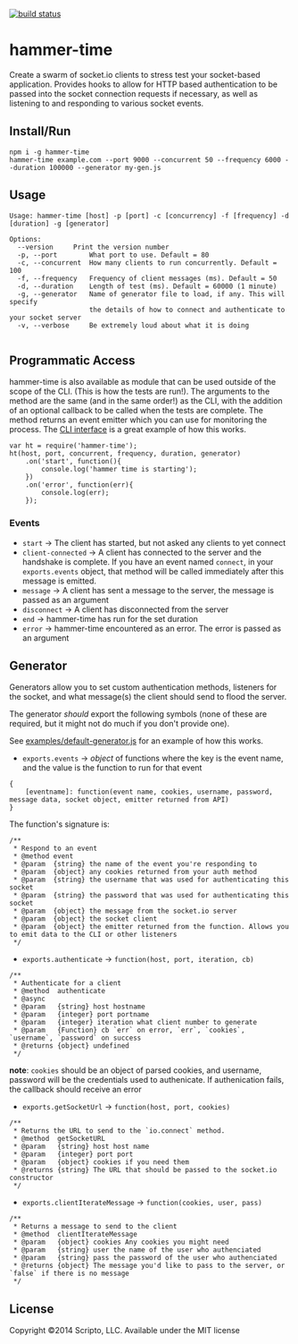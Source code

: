 [![build status](https://secure.travis-ci.org/scriptollc/hammer-time.png)](http://travis-ci.org/scriptollc/hammer-time)

# hammer-time

Create a swarm of socket.io clients to stress test your socket-based application.  Provides hooks to allow for HTTP based authentication to be passed into the socket connection requests if necessary, as well as listening to and responding to various socket events.

## Install/Run

```
npm i -g hammer-time
hammer-time example.com --port 9000 --concurrent 50 --frequency 6000 --duration 100000 --generator my-gen.js
```

## Usage

```
Usage: hammer-time [host] -p [port] -c [concurrency] -f [frequency] -d [duration] -g [generator]

Options:
  --version     Print the version number
  -p, --port        What port to use. Default = 80
  -c, --concurrent  How many clients to run concurrently. Default = 100
  -f, --frequency   Frequency of client messages (ms). Default = 50
  -d, --duration    Length of test (ms). Default = 60000 (1 minute)
  -g, --generator   Name of generator file to load, if any. This will specify
                    the details of how to connect and authenticate to your socket server
  -v, --verbose     Be extremely loud about what it is doing


```

## Programmatic Access

hammer-time is also available as module that can be used outside of the scope of the CLI. (This is how the tests are run!). The arguments to the method are
the same (and in the same order!) as the CLI, with the addition of an optional callback to be called when the tests are complete.  The method returns an event emitter
which you can use for monitoring the process.  The [CLI interface](bin/hammer-time.js) is a great example of how this works.

```
var ht = require('hammer-time');
ht(host, port, concurrent, frequency, duration, generator)
	.on('start', function(){
		console.log('hammer time is starting');
	})
	.on('error', function(err){
		console.log(err);
	});
```

### Events
* `start` → The client has started, but not asked any clients to yet connect
* `client-connected` → A client has connected to the server and the handshake is complete. If you have an event named `connect`, in your `exports.events` object, that method will be called immediately after this message is emitted.
* `message` → A client has sent a message to the server, the message is passed as an argument
* `disconnect` → A client has disconnected from the server
* `end` → hammer-time has run for the set duration
* `error` → hammer-time encountered as an error. The error is passed as an argument


## Generator

Generators allow you to set custom authentication methods, listeners for the socket, and what message(s) the client should send to flood the server.

The generator *should* export the following symbols (none of these are required, but it might not do much if you don't provide one).

See [examples/default-generator.js](examples/default-generator.js) for an example of how this works.

* `exports.events` → _object_ of functions where the key is the event name, and the value is the function to run for that event


```
{
	[eventname]: function(event name, cookies, username, password, message data, socket object, emitter returned from API)
}
```

The function's signature is:

```
/**
 * Respond to an event
 * @method event
 * @param  {string} the name of the event you're responding to
 * @param  {object} any cookies returned from your auth method
 * @param  {string} the username that was used for authenticating this socket
 * @param  {string} the password that was used for authenticating this socket
 * @param  {object} the message from the socket.io server
 * @param  {object} the socket client
 * @param  {object} the emitter returned from the function. Allows you to emit data to the CLI or other listeners
 */
```

* `exports.authenticate` → `function(host, port, iteration, cb)`

```
/**
 * Authenticate for a client
 * @method  authenticate
 * @async
 * @param   {string} host hostname
 * @param   {integer} port portname
 * @param   {integer} iteration what client number to generate
 * @param   {Function} cb `err` on error, `err`, `cookies`, `username`, `password` on success
 * @returns {object} undefined
 */
```
**note**: `cookies` should be an object of parsed cookies, and username, password will be the credentials used to authenicate.  If authenication fails, the callback should receive an error

* `exports.getSocketUrl` → `function(host, port, cookies)`

```
/**
 * Returns the URL to send to the `io.connect` method.
 * @method  getSocketURL
 * @param   {string} host host name
 * @param   {integer} port port
 * @param   {object} cookies if you need them
 * @returns {string} The URL that should be passed to the socket.io constructor
 */
```

* `exports.clientIterateMessage` → `function(cookies, user, pass)`

```
/**
 * Returns a message to send to the client
 * @method  clientIterateMessage
 * @param   {object} cookies Any cookies you might need
 * @param   {string} user the name of the user who authenciated
 * @param   {string} pass the password of the user who authenciated
 * @returns {object} The message you'd like to pass to the server, or `false` if there is no message
 */
```



## License
Copyright ©2014 Scripto, LLC. Available under the MIT license
